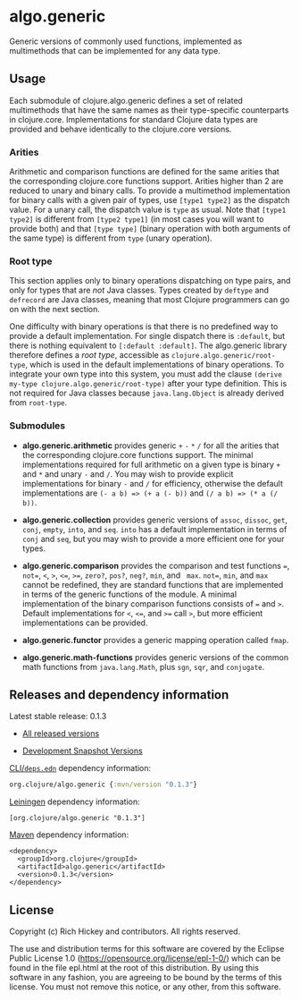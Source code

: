 # algo.generic

Generic versions of commonly used functions, implemented as multimethods
that can be implemented for any data type.

## Usage

Each submodule of clojure.algo.generic defines a set of related
multimethods that have the same names as their type-specific
counterparts in clojure.core. Implementations for standard Clojure
data types are provided and behave identically to the clojure.core
versions.

### Arities

Arithmetic and comparison functions are defined for the same arities
that the corresponding clojure.core functions support.  Arities higher
than 2 are reduced to unary and binary calls. To provide a multimethod
implementation for binary calls with a given pair of types, use
`[type1 type2]` as the dispatch value. For a unary call, the dispatch
value is `type` as usual. Note that `[type1 type2]` is different from
`[type2 type1]` (in most cases you will want to provide both) and that
`[type type]` (binary operation with both arguments of the same type)
is different from `type` (unary operation).

### Root type

This section applies only to binary operations dispatching on type
pairs, and only for types that are *not* Java classes. Types
created by `deftype` and `defrecord` are Java classes, meaning that
most Clojure programmers can go on with the next section.

One difficulty with binary operations is that there is no predefined
way to provide a default implementation. For single dispatch there is
`:default`, but there is nothing equivalent to `[:default :default]`.
The algo.generic library therefore defines a *root type*, accessible
as `clojure.algo.generic/root-type`, which is used in the default
implementations of binary operations. To integrate your own type into
this system, you must add the clause `(derive my-type
clojure.algo.generic/root-type)` after your type definition. This is
not required for Java classes because `java.lang.Object` is
already derived from `root-type`.

### Submodules

* **algo.generic.arithmetic** provides generic `+` `-` `*` `/` for all
  the arities that the corresponding clojure.core functions support.
  The minimal implementations required for full arithmetic on a given
  type is binary `+` and `*` and unary `-` and `/`. You may wish to
  provide explicit implementations for binary `-` and `/` for
  efficiency, otherwise the default implementations are `(- a b) => (+ a (- b))`
   and `(/ a b) => (* a (/ b))`.

* **algo.generic.collection** provides generic versions of `assoc`,
  `dissoc`, `get`, `conj`, `empty`, `into`, and `seq`. `into` has a
  default implementation in terms of `conj` and `seq`, but you may
  wish to provide a more efficient one for your types.

* **algo.generic.comparison** provides the comparison and test
  functions `=`, `not=`, `<`, `>`, `<=`, `>=`, `zero?`, `pos?`,
  `neg?`, `min`, and ` max`. `not=`, `min`, and `max` cannot be
  redefined, they are standard functions that are implemented in
  terms of the generic functions of the module. A minimal
  implementation of the binary comparison functions consists of
  `=` and `>`. Default implementations for `<`, `<=`, and `>=`
  call `>`, but more efficient implementations can be provided.

* **algo.generic.functor** provides a generic mapping operation
  called `fmap`.

* **algo.generic.math-functions** provides generic versions of the
  common math functions from `java.lang.Math`, plus `sgn`, `sqr`, and
  `conjugate`.


## Releases and dependency information

Latest stable release: 0.1.3

* [All released versions](http://search.maven.org/#search%7Cgav%7C1%7Cg%3A%22org.clojure%22%20AND%20a%3A%22algo.generic%22)

* [Development Snapshot Versions](https://oss.sonatype.org/index.html#nexus-search;gav~org.clojure~algo.generic~~~)

[CLI/`deps.edn`](https://clojure.org/reference/deps_and_cli) dependency information:
```clojure
org.clojure/algo.generic {:mvn/version "0.1.3"}
```

[Leiningen](http://github.com/technomancy/leiningen/) dependency information:

    [org.clojure/algo.generic "0.1.3"]

[Maven](http://maven.apache.org/) dependency information:

    <dependency>
      <groupId>org.clojure</groupId>
      <artifactId>algo.generic</artifactId>
      <version>0.1.3</version>
    </dependency>

## License

Copyright (c) Rich Hickey and contributors. All rights reserved.

The use and distribution terms for this software are covered by the
Eclipse Public License 1.0 (https://opensource.org/license/epl-1-0/)
which can be found in the file epl.html at the root of this distribution.
By using this software in any fashion, you are agreeing to be bound by
the terms of this license.
You must not remove this notice, or any other, from this software.


